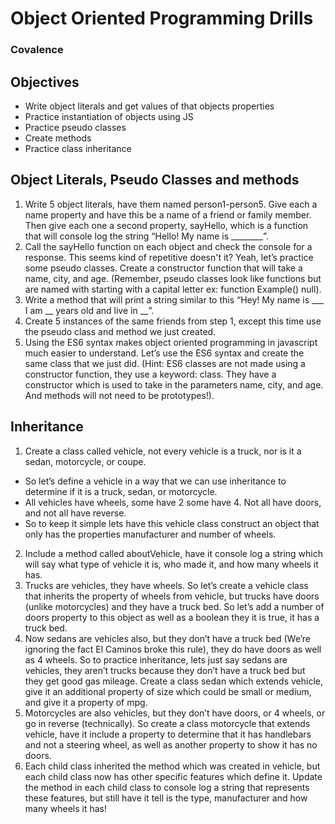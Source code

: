 
# Object Oriented Programming Drills
### Covalence

## Objectives
* Write object literals and get values of that objects properties
* Practice instantiation of objects using JS
* Practice pseudo classes
* Create methods
* Practice class inheritance
## Object Literals, Pseudo Classes and methods
1. Write 5 object literals, have them named person1-person5. Give each a name property and have this be a name of a friend or family member. Then give each one a second property, sayHello, which is a function that will console log the string “Hello! My name is ________”.
2. Call the sayHello function on each object and check the console for a response.
This seems kind of repetitive doesn't it? Yeah, let’s practice some pseudo classes. Create a constructor function that will take a name, city, and age. (Remember, pseudo classes look like functions but are named with starting with a capital letter ex: function Example() null).
3. Write a method that will print a string similar to this “Hey! My name is ___ I am __ years old and live in __”.
4. Create 5 instances of the same friends from step 1, except this time use the pseudo class and method we just created.
5. Using the ES6 syntax makes object oriented programming in javascript much easier to understand. Let’s use the ES6 syntax and create the same class that we just did. (Hint: ES6 classes are not made using a constructor function, they use a keyword: class. They have a constructor which is used to take in the parameters name, city, and age. And methods will not need to be prototypes!).
## Inheritance
1. Create a class called vehicle, not every vehicle is a truck, nor is it a sedan, motorcycle, or coupe.
* So let’s define a vehicle in a way that we can use inheritance to determine if it is a truck, sedan, or motorcycle.
* All vehicles have wheels, some have 2 some have 4. Not all have doors, and not all have reverse.
* So to keep it simple lets have this vehicle class construct an object that only has the properties manufacturer and number of wheels.
2. Include a method called aboutVehicle, have it console log a string which will say what type of vehicle it is, who made it, and how many wheels it has.
3. Trucks are vehicles, they have wheels. So let’s create a vehicle class that inherits the property of wheels from vehicle, but trucks have doors (unlike motorcycles) and they have a truck bed. So let’s add a number of doors property to this object as well as a boolean they it is true, it has a truck bed.
4. Now sedans are vehicles also, but they don’t have a truck bed (We’re ignoring the fact El Caminos broke this rule), they do have doors as well as 4 wheels. So to practice inheritance, lets just say sedans are vehicles, they aren’t trucks because they don’t have a truck bed but they get good gas mileage. Create a class sedan which extends vehicle, give it an additional property of size which could be small or medium, and give it a property of mpg.
5. Motorcycles are also vehicles, but they don’t have doors, or 4 wheels, or go in reverse (technically). So create a class motorcycle that extends vehicle, have it include a property to determine that it has handlebars and not a steering wheel, as well as another property to show it has no doors.
6. Each child class inherited the method which was created in vehicle, but each child class now has other specific features which define it. Update the method in each child class to console log a string that represents these features, but still have it tell is the type, manufacturer and how many wheels it has!